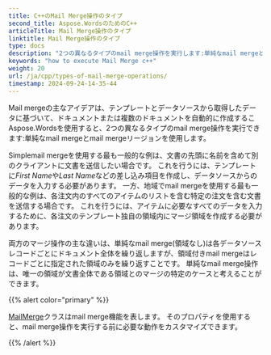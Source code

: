 ```yaml
---
title: C++のMail Merge操作のタイプ
second_title: Aspose.WordsのためのC++
articleTitle: Mail Merge操作のタイプ
linktitle: Mail Merge操作のタイプ
type: docs
description: "2つの異なるタイプのmail merge操作を実行します:単純なmail mergeとmail mergeをC++を使用した領域で実行します。 Simplemail mergeは各データソースレコードごとにドキュメント全体を繰り返しますが、mail mergewith regionsはレコードごとに指定された領域のみを繰り返します。"
keywords: "how to execute Mail Merge c++"
weight: 20
url: /ja/cpp/types-of-mail-merge-operations/
timestamp: 2024-09-24-14-35-44
---
```


Mail mergeの主なアイデアは、テンプレートとデータソースから取得したデータに基づいて、ドキュメントまたは複数のドキュメントを自動的に作成するこ Aspose.Wordsを使用すると、2つの異なるタイプのmail merge操作を実行できます:単純なmail mergeとmail mergeリージョンを使用します。

Simplemail mergeを使用する最も一般的な例は、文書の先頭に名前を含めて別のクライアントに文書を送信したい場合です。 これを行うには、テンプレートに*First Name*や*Last Name*などの差し込み項目を作成し、データソースからのデータを入力する必要があります。 一方、地域でmail mergeを使用する最も一般的な例は、各注文内のすべてのアイテムのリストを含む特定の注文を含む文書を送信する場合です。 これを行うには、アイテムに必要なすべてのデータを入力するために、各注文のテンプレート独自の領域内にマージ領域を作成する必要があります。

両方のマージ操作の主な違いは、単純なmail merge(領域なし)は各データソースレコードごとにドキュメント全体を繰り返しますが、領域付きmail mergeはレコードごとに指定された領域のみを繰り返すことです。 単純なmail merge操作は、唯一の領域が文書全体である領域とのマージの特定のケースと考えることができます。

{{% alert color="primary" %}}

[MailMerge](https://reference.aspose.com/words/cpp/class/aspose.words.mailmerging/mailmerge/)クラスはmail merge機能を表します。 そのプロパティを使用すると、mail merge操作を実行する前に必要な動作をカスタマイズできます。

{{% /alert %}}


